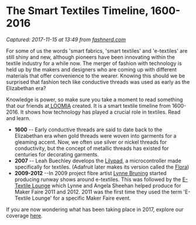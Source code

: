 # The Smart Textiles Timeline, 1600- 2016

_Captured: 2017-11-15 at 13:49 from [fashnerd.com](http://fashnerd.com/2017/11/smart-textile-timeline/)_

For some of us the words 'smart fabrics, 'smart textiles' and 'e-textiles' are still shiny and new, although pioneers have been innovating within the textile industry for a while now. The merger of fashion with technology is held up by the makers and designers who are coming up with different materials that offer convenience to the wearer. Knowing this should we be surprised that fashion tech like conductive threads was used as early as the Elizabethan era?

Knowledge is power, so make sure you take a moment to read something that our friends at[ LOOMIA](http://fashnerd.com/2017/09/loom-blockchain-technology/) created. It is a smart textile timeline from 1600- 2016. It shows how technology has played a crucial role in textiles. Read and learn.

  * **1600** -- Early conductive threads are said to date back to the Elizabethan era when gold threads were woven into garments for a gleaming accent. Now, we often use silver or nickel threads for conductivity, but the concept of metallic threads has existed for centuries for decorating garments.
  * **2007** -- Leah Buechley develops the [Lilypad](http://lilypadarduino.org/), a microcontroller made specifically for textiles. (Adafruit later makes its version called the [Flora](https://www.adafruit.com/products/659))
  * **2009-2012** --In 2009 project fibre artist [Lynne Bruning](http://www.lbruning.com/) started producing runway shows around e-textiles. This was followed by the [E-Textile Lounge](http://etextilelounge.com/) which Lynne and Angela Sheehan helped produce for Maker Faire 2011 and 2012. 2011 was the first time they used the term 'E-Textile Lounge' for a specific Maker Faire event.

If you are now wondering what has been taking place in 2017, explore our coverage [here](http://fashnerd.com/category/smart-textiles/).
